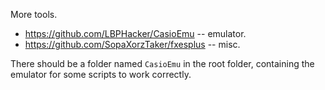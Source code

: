 More tools.

* https://github.com/LBPHacker/CasioEmu -- emulator.
* https://github.com/SopaXorzTaker/fxesplus -- misc.

There should be a folder named `CasioEmu` in the root folder, containing the emulator for some scripts to work correctly.
